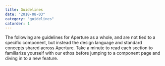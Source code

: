 ```yaml
---
title: Guidelines
date: "2018-08-03"
category: "guidelines"
catorder: 1
---
```


The following are guidelines for Aperture as a whole, and are not tied to a specific component, but instead the design language and standard concepts shared across Aperture. Take a minute to read each section to familiarize yourself with our ethos before jumping to a component page and diving in to a new feature.